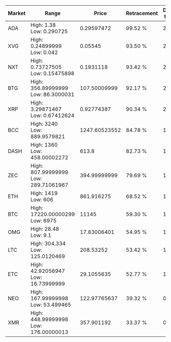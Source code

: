 | Market | Range | Price| Retracement | Doubles to 50% |
| --- | --- | --- | --- | --- |
| ADA | High: 1.38<br />Low: 0.290725 | 0.29597472 | 99.52 % | 2.82 |
| XVG | High: 0.24899999<br />Low: 0.042 | 0.05545 | 93.50 % | 2.62 |
| NXT | High: 0.73727505<br />Low: 0.15475898 | 0.1931118 | 93.42 % | 2.31 |
| BTG | High: 356.89999999<br />Low: 86.3000031 | 107.50009999 | 92.17 % | 2.06 |
| XRP | High: 3.29871467<br />Low: 0.67412624 | 0.92774387 | 90.34 % | 2.14 |
| BCC | High: 3240<br />Low: 889.9579821 | 1247.60523552 | 84.78 % | 1.66 |
| DASH | High: 1360<br />Low: 458.00002272 | 613.8 | 82.73 % | 1.48 |
| ZEC | High: 807.99999999<br />Low: 289.71061967 | 394.99999999 | 79.69 % | 1.39 |
| ETH | High: 1419<br />Low: 606 | 861.916275 | 68.52 % | 1.17 |
| BTC | High: 17220.00000299<br />Low: 6975 | 11145 | 59.30 % | 1.09 |
| OMG | High: 28.48<br />Low: 9.1 | 17.83006401 | 54.95 % | 1.05 |
| LTC | High: 304.334<br />Low: 125.0120469 | 208.53252 | 53.42 % | 1.03 |
| ETC | High: 42.92056947<br />Low: 16.73999999 | 29.1055635 | 52.77 % | 1.02 |
| NEO | High: 167.99999998<br />Low: 53.499465 | 122.97765637 | 39.32 % | 0.00 |
| XMR | High: 448.99999998<br />Low: 176.00000013 | 357.901192 | 33.37 % | 0.00 |
